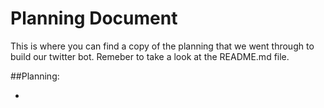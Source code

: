 # Planning Document
This is where you can find a copy of the planning that we went through to build our twitter bot. Remeber to take a look at the README.md file.

##Planning:

- 